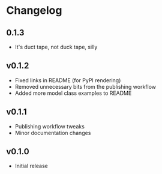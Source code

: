# Changelog

## 0.1.3

- It's duct tape, not duck tape, silly

## v0.1.2

- Fixed links in README (for PyPI rendering)
- Removed unnecessary bits from the publishing workflow
- Added more model class examples to README

## v0.1.1

- Publishing workflow tweaks
- Minor documentation changes

## v0.1.0

- Initial release
